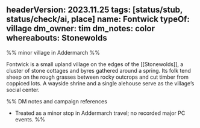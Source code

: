 headerVersion: 2023.11.25
tags: [status/stub, status/check/ai, place]
name: Fontwick
typeOf: village
dm_owner: tim
dm_notes: color
whereabouts: Stonewolds
---

%% minor village in Addermarch %%

Fontwick is a small upland village on the edges of the [[Stonewolds]], a cluster of stone cottages and byres gathered around a spring. Its folk tend sheep on the rough grasses between rocky outcrops and cut timber from coppiced lots. A wayside shrine and a single alehouse serve as the village’s social center.

%%
DM notes and campaign references
- Treated as a minor stop in Addermarch travel; no recorded major PC events.
%%
